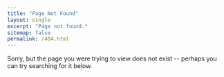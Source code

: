 ```yaml
--- 
title: "Page Not Found" 
layout: single 
excerpt: "Page not found."
sitemap: false 
permalink: /404.html
---
```


Sorry, but the page you were trying to view does not exist -- perhaps you can try searching 
for it below. 

<script type="text/javascript"> 
	var GOOG_FIXURL_LANG = "en"
	var GOOG_FIXURL_SITE = '{{ site.url }}' 
</script> 
<script type="text/javascript" 
	src="//linkhelp.clients.google.com/tbproxy/lh/wm/fixurl.js"> 
</script>

